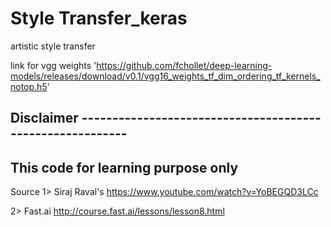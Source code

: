 # Style Transfer_keras
artistic style transfer 


link for vgg weights 'https://github.com/fchollet/deep-learning-models/releases/download/v0.1/vgg16_weights_tf_dim_ordering_tf_kernels_notop.h5'

Disclaimer ----------------------------------------------------------
---------------------------------------------------------------------
This code for learning purpose only 
----------------------------------------------------------------------

Source
1> Siraj Raval's https://www.youtube.com/watch?v=YoBEGQD3LCc 


2> Fast.ai http://course.fast.ai/lessons/lesson8.html
